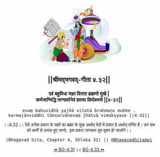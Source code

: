 <center><img src="../../asset/BG.png" alt="#API #bhagavadgitaapi #slok #nodejs #js #api #gitaapi #krishna #hinduism #vedic #ISKCON #shreemadbhagavadgita #technology"/>
<h2>||श्रीमद्‍भगवद्‍-गीता ४.३२||</h2>
<h3>एवं बहुविधा यज्ञा वितता ब्रह्मणो मुखे |<br/>कर्मजान्विद्धि तान्सर्वानेवं ज्ञात्वा विमोक्ष्यसे ||४-३२||</h3>
<pre>evaṃ bahuvidhā yajñā vitatā brahmaṇo mukhe .<br/>karmajānviddhi tānsarvānevaṃ jñātvā vimokṣyase ||4-32||</pre>
<p>।।4.32।। ऐसे अनेक प्रकार के यज्ञों का ब्रह्मा के मुख अर्थात् वेदों में प्रसार है अर्थात् वर्णित हैं। उन सब को कर्मों से उत्पन्न हुए जानो;  इस प्रकार जानकर तुम मुक्त हो जाओगे।।</p>
<pre>(Bhagavad Gita, Chapter 4, Shloka 32) || <a href="https://twitter.com/bhagavadgitaapi">@BhagavadGitaApi</a></pre><a href="../../4/31">⏪  BG-4.31</a><b>        ।।        </b><a href="../../4/33">BG-4.33  ⏩</a></center></center>